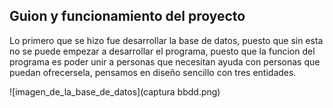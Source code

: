 ## Guion y funcionamiento del proyecto

Lo primero que se hizo fue desarrollar la base de datos, puesto que sin esta no se puede empezar a desarrollar el programa, puesto que la funcion del programa es poder unir a personas que necesitan ayuda con personas que puedan ofrecersela, pensamos en diseño sencillo con tres entidades.

![imagen_de_la_base_de_datos](captura bbdd.png)